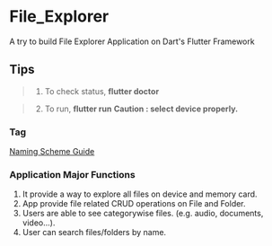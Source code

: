 # File_Explorer
A try to build File Explorer Application on Dart's Flutter Framework

## Tips

> 1. To check status, **flutter doctor**

> 2. To run, **flutter run** 
>  **Caution : select device properly.**



### Tag
[Naming Scheme Guide](https://en.wikipedia.org/wiki/Software_versioning#Designating_development_stage)

### Application Major Functions
1. It provide a way to explore all files on device and memory card.
2. App provide file related CRUD operations on File and Folder.
3. Users are able to see categorywise files. (e.g. audio, documents, video...).
4. User can search files/folders by name.
